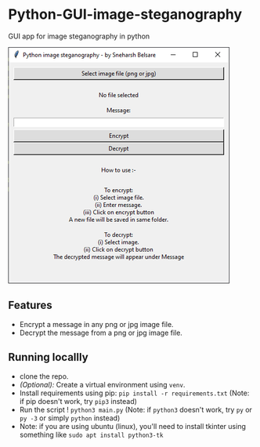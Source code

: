 # Python-GUI-image-steganography
GUI app for image steganography in python

![screenshot](./screenshot.png)

## Features
* Encrypt a message in any png or jpg image file.
* Decrypt the message from a png or jpg image file.

## Running locallly
* clone the repo.
* _(Optional):_ Create a virtual environment using `venv`.
* Install requirements using pip: `pip install -r requirements.txt` (Note: if pip doesn't work, try `pip3` instead)
* Run the script ! `python3 main.py` (Note: if `python3` doesn't work, try `py` or `py -3` or simply `python` instead) 
* Note: if you are using ubuntu (linux), you'll need to install tkinter using something like `sudo apt install python3-tk`
